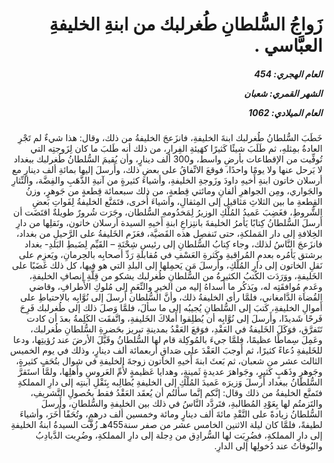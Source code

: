 <h1 dir="rtl">زَواجُ السُّلطانِ طُغرلبك من ابنةِ الخليفةِ العبَّاسي .</h1>

<h5 dir="rtl">العام الهجري:  454

الشهر القمري: شعبان

العام الميلادي: 1062</h5>

<p dir="rtl">خَطَبَ السُّلطانُ طُغرلبك ابنةَ الخليفةِ، فانزَعجَ الخليفةُ من ذلك، وقال: هذا شيءٌ لم تَجْرِ العادةُ بمِثلهِ، ثم طَلَبَ شيئًا كَثيرًا كهَيئةِ الفِرارِ، من ذلك أنه طَلبَ ما كان لِزَوجتِه التي تُوفِّيت من الإقطاعات بأرضِ واسط، و300 ألف دينارٍ، وأن يُقيمَ السُّلطانُ طُغرلبك ببغداد لا يَرحل عنها ولا يومًا واحدًا، فوقعَ الاتِّفاقُ على بعضِ ذلك، وأَرسلَ إليها بمائةِ ألف دينارٍ مع أرسلان خاتون ابنةِ أَخيهِ داودَ وزَوجةِ الخليفةِ، وأشياءَ كثيرةٍ من آنيةِ الذَّهَبِ والفِضَّة، والنِّثارِ والجَواري، ومِن الجواهرِ ألفانِ ومائتي قِطعةٍ، من ذلك سبعمائة قِطعةٍ من جَوهرٍ، وزنُ القِطعةِ ما بين الثلاثِ مَثاقيل إلى المِثقالِ، وأشياءَ أُخرى، فتَمَنَّع الخليفةُ لِفَواتِ بَعضِ الشُّروطِ، فغَضِبَ عَميدُ المُلْكِ الوزيرُ لِمَخدُومهِ السُّلطان، وجَرَت شُرورٌ طويلةٌ اقتَضَت أن أَرسلَ السُّلطانُ كِتابًا يَأمرُ الخليفةَ بانتِزاعِ ابنةِ أَخيهِ السيدة أرسلان خاتون، ونَقلِها من دارِ الخِلافةِ إلى دار المَملكةِ، حتى تَنفصِل هذه القَضيَّة، فعَزَم الخَليفةُ على الرَّحيلِ من بغداد، فانزَعجَ النَّاسُ لذلك، وجاء كِتابُ السُّلطانِ إلى رئيسِ شِحْنَةِ – القَيِّم لِضَبطِ البَلدِ- بغداد برشتق يَأمُره بعدمِ المُراقبةِ وكَثرةِ العَسْفِ في مُقابلةِ رَدِّ أصحابِه بالحِرمانِ، ويَعزِم على نَقلِ الخاتون إلى دارِ المُلْكِ، وأَرسلَ مَن يَحمِلها إلى البلدِ التي هو فيها، كل ذلك غَضَبًا على الخَليفةِ، ووَرَدَت الكُتبُ الكثيرةُ من السُّلطانِ طُغرلبك يشكو من قِلَّةِ إنصافِ الخليفةِ، وعَدمِ مُوافقَتِه له، ويَذكُر ما أَسداهُ إليه من الخيرِ والنِّعَمِ إلى مُلوكِ الأَطرافِ، وقاضي القُضاة الدَّامغاني، فلمَّا رأى الخليفةُ ذلك، وأنَّ السُّلطان أَرسلَ إلى نُوَّابِه بالاحتياطِ على أَموالِ الخليفةِ، كَتبَ إلى السُّلطانِ يُجيبُه إلى ما سألَ، فلمَّا وَصلَ ذلك إلى طُغرلبك فَرِحَ فَرحًا شَديدًا، وأَرسلَ إلى نُوَّابِه أن يُطلِقوا أَملاكَ الخَليفةِ، واتَّفقَت الكَلِمةُ بعدَ أن كادت تَتَفرَّق، فوَكَلَ الخَليفةُ في العَقْدِ، فوَقعَ العَقْدُ بمدينةِ تبريز بحَضرةِ السُّلطانِ طُغرلبك، وعَمِلَ سِماطًا عظيمًا، فلمَّا جيءَ بالمُوكِلة قام لها السُّلطانُ وقَبَّلَ الأرضَ عند رُؤيتِها، ودعا للخَليفةِ دُعاءً كثيرًا، ثم أَوجبَ العَقْدَ على صَداقِ أربعمائة ألف دينارٍ، وذلك في يوم الخميس الثالث عشر من شعبان، ثم بَعثَ ابنةَ أَخيهِ الخاتون زوجةَ الخليفةِ في شوال بتُحَفٍ كثيرةٍ، وجَوهرٍ وذَهَبٍ كَثيرٍ، وجَواهرَ عديدةٍ ثَمينةٍ، وهدايا عَظيمةٍ لأُمِّ العَروسِ وأَهلِها، ولمَّا استَقرَّ السُّلطانُ ببغداد أَرسلَ وَزيرَه عَميدَ المُلْكِ إلى الخليفةِ يُطالِبه بِنَقْلِ ابنتِه إلى دارِ المملكةِ فتَمنَّع الخليفةُ من ذلك وقال: إنَّكم إنَّما سألتُم أن يُعقَد العَقْدُ فقط بحُصولِ التَّشريفِ، والتَزمتُم لها بِعَوْدِ المُطالبةِ، فتَردَّد النَّاسُ في ذلك بين الخليفةِ والسُّلطانِ، وأَرسلَ السُّلطانُ زيادةً على النَّقْدِ مائةَ ألف دينارٍ ومائة وخمسين ألف درهمٍ، وتُحَفًا أُخَرَ، وأشياءَ لطيفةً، فلمَّا كان ليلة الاثنين الخامس عشر من صفر سنة455هـ زُفَّت السيدةُ ابنةُ الخليفةِ إلى دارِ المملكةِ، فضُرِبَت لها السُّرادِق من دِجلة إلى دارِ المملكةِ، وضُرِبت الدَّبادِبُ والبُوقاتُ عند دُخولِها إلى الدارِ.</p></br>
